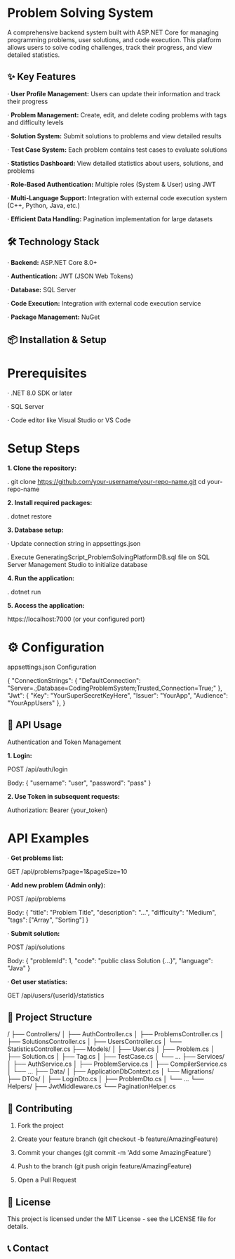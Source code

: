 # Problem Solving System

A comprehensive backend system built with ASP.NET Core for managing programming problems, user solutions, and code execution. This platform allows users to solve coding challenges, track their progress, and view detailed statistics.

## ✨ Key Features

· **User Profile Management:** Users can update their information and track their progress

· **Problem Management:** Create, edit, and delete coding problems with tags and difficulty levels

· **Solution System:** Submit solutions to problems and view detailed results

· **Test Case System:** Each problem contains test cases to evaluate solutions

· **Statistics Dashboard:** View detailed statistics about users, solutions, and problems

· **Role-Based Authentication:** Multiple roles (System & User) using JWT

· **Multi-Language Support:** Integration with external code execution system (C++, Python, Java, etc.)

· **Efficient Data Handling:** Pagination implementation for large datasets


## 🛠 Technology Stack

· **Backend:** ASP.NET Core 8.0+

· **Authentication:** JWT (JSON Web Tokens)

· **Database:** SQL Server

· **Code Execution:** Integration with external code execution service

· **Package Management:** NuGet


## 📦 Installation & Setup

# Prerequisites

· .NET 8.0 SDK or later

· SQL Server

· Code editor like Visual Studio or VS Code


# Setup Steps

**1. Clone the repository:**

   . git clone https://github.com/your-username/your-repo-name.git
   cd your-repo-name
   
**2. Install required packages:**

   . dotnet restore
   
**3. Database setup:**

   · Update connection string in appsettings.json
   
   . Execute GeneratingScript_ProblemSolvingPlatformDB.sql file on SQL Server Management Studio to initialize database
   
**4. Run the application:**

   . dotnet run
   
**5. Access the application:**
  
   https://localhost:7000 (or your configured port)
   
# ⚙️ Configuration

appsettings.json Configuration

{
  "ConnectionStrings": {
    "DefaultConnection": "Server=.;Database=CodingProblemSystem;Trusted_Connection=True;"
  },
  "Jwt": {
    "Key": "YourSuperSecretKeyHere",
    "Issuer": "YourApp",
    "Audience": "YourAppUsers"
  },
}

## 🚀 API Usage

Authentication and Token Management

**1. Login:**
  
   POST /api/auth/login

   Body: { "username": "user", "password": "pass" }
   
**2. Use Token in subsequent requests:**
  
   Authorization: Bearer {your_token}
   
# API Examples

· **Get problems list:**
 
  GET /api/problems?page=1&pageSize=10
  
· **Add new problem (Admin only):**
 
  POST /api/problems
  
  Body: { "title": "Problem Title", "description": "...", "difficulty": "Medium", "tags": ["Array", "Sorting"] }
  
· **Submit solution:**
 
  POST /api/solutions
  
  Body: { "problemId": 1, "code": "public class Solution {...}", "language": "Java" }
  
· **Get user statistics:**
 
  GET /api/users/{userId}/statistics
  
## 📁 Project Structure

/
├── Controllers/
│   ├── AuthController.cs
│   ├── ProblemsController.cs
│   ├── SolutionsController.cs
│   ├── UsersController.cs
│   └── StatisticsController.cs
├── Models/
│   ├── User.cs
│   ├── Problem.cs
│   ├── Solution.cs
│   ├── Tag.cs
│   ├── TestCase.cs
│   └── ...
├── Services/
│   ├── AuthService.cs
│   ├── ProblemService.cs
│   ├── CompilerService.cs
│   └── ...
├── Data/
│   ├── ApplicationDbContext.cs
│   └── Migrations/
├── DTOs/
│   ├── LoginDto.cs
│   ├── ProblemDto.cs
│   └── ...
└── Helpers/
    ├── JwtMiddleware.cs
    └── PaginationHelper.cs

## 🤝 Contributing

1. Fork the project

2. Create your feature branch (git checkout -b feature/AmazingFeature)

3. Commit your changes (git commit -m 'Add some AmazingFeature')

4. Push to the branch (git push origin feature/AmazingFeature)

5. Open a Pull Request

## 📄 License

This project is licensed under the MIT License - see the LICENSE file for details.

## 📞 Contact
